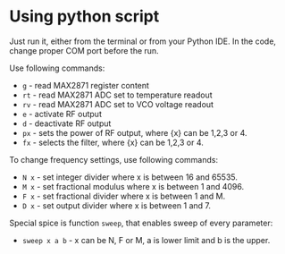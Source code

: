 # Using python script

Just run it, either from the terminal or from your Python IDE. 
In the code, change proper COM port before the run.

Use following commands:
  * `g` - read MAX2871 register content
  * `rt` - read MAX2871 ADC set to temperature readout
  * `rv` - read MAX2871 ADC set to VCO voltage readout
  * `e` - activate RF output
  * `d` - deactivate RF output
  * `px` - sets the power of RF output, where {x} can be 1,2,3 or 4.
  * `fx` - selects the filter, where {x} can be 1,2,3 or 4.

  To change frequency settings, use following commands:
   * `N x` - set integer divider where x is between 16 and 65535.
   * `M x` - set fractional modulus where x is between 1 and 4096.
   * `F x` - set fractional divider where x is between 1 and M.
   * `D x` - set output divider where x is between 1 and 7.

 Special spice is function `sweep`, that enables sweep of every parameter:
  * `sweep x a b` - x can be N, F or M, a is lower limit and b is the upper.